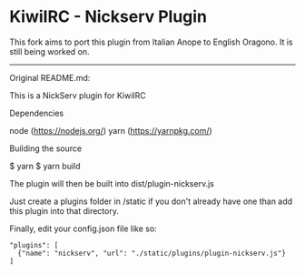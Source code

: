 # KiwiIRC -  Nickserv Plugin

This fork aims to port this plugin from Italian Anope to English Oragono. It is still being worked on.

-----------------------
Original README.md:

This is a NickServ plugin for KiwiIRC 

Dependencies

node (https://nodejs.org/)
yarn (https://yarnpkg.com/)

Building the source

$ yarn
$ yarn build

The plugin will then be built into dist/plugin-nickserv.js

Just create a plugins folder in /static if you don't already have one
than add this plugin into that directory.

Finally, edit your config.json file like so:

    "plugins": [
      {"name": "nickserv", "url": "./static/plugins/plugin-nickserv.js"}
    ]
